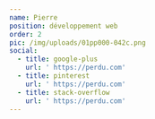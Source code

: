```yaml
---
name: Pierre
position: développement web
order: 2
pic: /img/uploads/01pp000-042c.png
social:
  - title: google-plus
    url: ' https://perdu.com'
  - title: pinterest
    url: ' https://perdu.com'
  - title: stack-overflow
    url: ' https://perdu.com'
---
```


